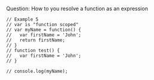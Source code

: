 Question:
How to you resolve a function as an expression

```
// Example 5
// var is "function scoped"
// var myName = function() {
//   var firstName = 'John';
//   return firstName;
// }
// function test() {
//   var firstName = 'John';
// }

// console.log(myName);
```
